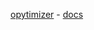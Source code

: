 [opytimizer](https://github.com/gugarosa/opytimizer) - [docs](https://opytimizer.readthedocs.io/en/latest/)

